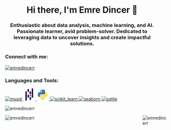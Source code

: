 <h1 align="center">Hi there, I'm Emre Dincer 👋</h1>
<h3 align="center">Enthusiastic about data analysis, machine learning, and AI. Passionate learner, avid problem-solver. Dedicated to leveraging data to uncover insights and create impactful solutions.</h3>

<h3 align="left">Connect with me:</h3>
<p align="left">
    <a href="https://linkedin.com/in/emredincerr" target="blank">
        <img align="center" src="https://raw.githubusercontent.com/rahuldkjain/github-profile-readme-generator/master/src/images/icons/Social/linked-in-alt.svg" alt="emredincerr" height="30" width="40" />
    </a>
</p>

<h3 align="left">Languages and Tools:</h3>
<p align="left">
    <a href="https://www.microsoft.com/en-us/sql-server" target="_blank" rel="noreferrer">
        <img src="https://www.svgrepo.com/show/303229/microsoft-sql-server-logo.svg" alt="mssql" width="40" height="40"/>
    </a>
    <a href="https://pandas.pydata.org/" target="_blank" rel="noreferrer">
        <img src="https://raw.githubusercontent.com/devicons/devicon/2ae2a900d2f041da66e950e4d48052658d850630/icons/pandas/pandas-original.svg" alt="pandas" width="40" height="40"/>
    </a>
    <a href="https://www.python.org" target="_blank" rel="noreferrer">
        <img src="https://raw.githubusercontent.com/devicons/devicon/master/icons/python/python-original.svg" alt="python" width="40" height="40"/>
    </a>
    <a href="https://scikit-learn.org/" target="_blank" rel="noreferrer">
        <img src="https://upload.wikimedia.org/wikipedia/commons/0/05/Scikit_learn_logo_small.svg" alt="scikit_learn" width="40" height="40"/>
    </a>
    <a href="https://seaborn.pydata.org/" target="_blank" rel="noreferrer">
        <img src="https://seaborn.pydata.org/_images/logo-mark-lightbg.svg" alt="seaborn" width="40" height="40"/>
    </a>
    <a href="https://www.sqlite.org/" target="_blank" rel="noreferrer">
        <img src="https://www.vectorlogo.zone/logos/sqlite/sqlite-icon.svg" alt="sqlite" width="40" height="40"/>
    </a>
</p>

<p align="left"> <img src="https://komarev.com/ghpvc/?username=emredincerr&label=Profile%20views&color=30bb39&style=flat" alt="emredincerr" /> </p>

<div style="display:flex">
    <img align="left" src="https://github-readme-stats.vercel.app/api?username=emredincerr&show_icons=true&theme=dark&text_color=397dc6&locale=en" alt="emredincerr" width="450" height="180" />
    <img align="left" src="https://github-readme-stats.vercel.app/api/top-langs?username=emredincerr&show_icons=true&theme=dark&locale=en&layout=compact" alt="emredincerr" width="" height="180" />
</div>


